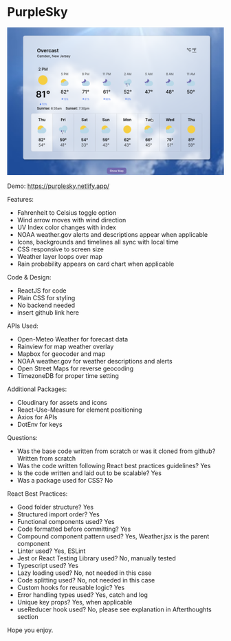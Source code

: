 # PurpleSky


![Image](/public/purplesky_screenshot)

Demo: https://purplesky.netlify.app/

Features:
 - Fahrenheit to Celsius toggle option
 - Wind arrow moves with wind direction
 - UV Index color changes with index
 - NOAA weather.gov alerts and descriptions appear when applicable
 - Icons, backgrounds and timelines all sync with local time
 - CSS responsive to screen size
 - Weather layer loops over map
 - Rain probability appears on card chart when applicable

Code & Design:
 - ReactJS for code
 - Plain CSS for styling
 - No backend needed
 - insert github link here

APIs Used:
 - Open-Meteo Weather for forecast data
 - Rainview for map weather overlay
 - Mapbox for geocoder and map
 - NOAA weather.gov for weather descriptions and alerts
 - Open Street Maps for reverse geocoding
 - TimezoneDB for proper time setting

Additional Packages:
 - Cloudinary for assets and icons
 - React-Use-Measure for element positioning
 - Axios for APIs
 - DotEnv for keys

Questions:
- Was the base code written from scratch or was it cloned from github? Written from scratch
- Was the code written following React best practices guidelines? Yes
- Is the code written and laid out to be scalable? Yes
- Was a package used for CSS? No

React Best Practices:
- Good folder structure? Yes
- Structured import order? Yes
- Functional components used? Yes
- Code formatted before committing? Yes
- Compound component pattern used? Yes, Weather.jsx is the parent component
- Linter used? Yes, ESLint
- Jest or React Testing Library used? No, manually tested
- Typescript used? Yes
- Lazy loading used? No, not needed in this case
- Code splitting used? No, not needed in this case
- Custom hooks for reusable logic? Yes
- Error handling types used? Yes, catch and log
- Unique key props? Yes, when applicable
- useReducer hook used? No, please see explanation in Afterthoughts section

Hope you enjoy.
